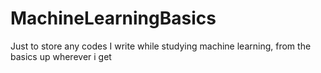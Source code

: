 # MachineLearningBasics
Just to store any codes I write while studying machine learning, from the basics up wherever i get
